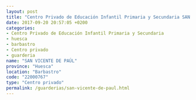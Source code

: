 ```yaml
---
layout: post
title: "Centro Privado de Educación Infantil Primaria y Secundaria SAN VICENTE DE PAÚL"
date: 2017-09-20 20:57:05 +0200
categories:
- Centro Privado de Educación Infantil Primaria y Secundaria
- huesca
- barbastro
- Centro privado
- guarderia
name: "SAN VICENTE DE PAÚL"
province: "Huesca"
location: "Barbastro"
code: "22000767"
type: "Centro privado"
permalink: /guarderias/san-vicente-de-paul.html
---
```

